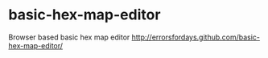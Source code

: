 basic-hex-map-editor
====================

Browser based basic hex map editor
http://errorsfordays.github.com/basic-hex-map-editor/
